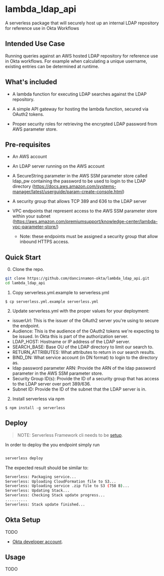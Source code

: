 # lambda_ldap_api
A serverless package that will securely host up an internal LDAP repository for reference use in Okta Workflows

## Intended Use Case
Running queries against an AWS hosted LDAP repository for reference use in Okta workflows. For example when calculating a unique username, existing entries can be determined at runtime.

## What's included
- A lambda function for executing LDAP searches against the LDAP repository.

- A simple API gateway for hosting the lambda function, secured via OAuth2 tokens.

- Proper security roles for retrieving the encrypted LDAP password from AWS parameter store.

## Pre-requisites
- An AWS account

- An LDAP server running on the AWS account

- A SecureString parameter in the AWS SSM parameter store called ldap_pw containing the password to be used to login to the LDAP directory (https://docs.aws.amazon.com/systems-manager/latest/userguide/param-create-console.html)

- A security group that allows TCP 389 and 636 to the LDAP server

- VPC endpoints that represent access to the AWS SSM parameter store within your subnet (https://aws.amazon.com/premiumsupport/knowledge-center/lambda-vpc-parameter-store/)
  - Note: these endpoints must be assigned a security group that allow inbound HTTPS access.
  
## Quick Start

0. Clone the repo.

```bash
git clone https://github.com/dancinnamon-okta/lambda_ldap_api.git
cd lambda_ldap_api
```

1. Copy serverless.yml.example to serverless.yml
```bash=
$ cp serverless.yml.example serverless.yml
```

2. Update serverless.yml with the proper values for your deployment:
- issuerUrl: This is the issuer of the OAuth2 server you're using to secure the endpoint.
- Audience: This is the audience of the OAuth2 tokens we're expecting to be issued. In Okta this is part of the authorization server.
- LDAP_HOST: Hostname or IP address of the LDAP server.
- SEARCH_BASE: Base OU of the LDAP directory to limit our search to.
- RETURN_ATTRIBUTES: What attributes to return in our search results.
- BIND_DN: What service account (in DN format) to login to the directory as.
- ldap password parameter ARN: Provide the ARN of the ldap password parameter in the AWS SSM parameter store.
- Security Group ID(s): Provide the ID of a security group that has access to the LDAP server over port 389/636.
- Subnet ID: Provide the ID of the subnet that the LDAP server is in.

2.  Install serverless via npm

```bash=
$ npm install -g serverless
```

## Deploy

> NOTE: Serverless Framework cli needs to be [setup](https://www.serverless.com/framework/docs/).

In order to deploy the you endpoint simply run

```bash

serverless deploy
```

The expected result should be similar to:

```bash
Serverless: Packaging service...
Serverless: Uploading CloudFormation file to S3...
Serverless: Uploading service .zip file to S3 (758 B)...
Serverless: Updating Stack...
Serverless: Checking Stack update progress...
..........
Serverless: Stack update finished...
```

## Okta Setup
TODO
- [Okta developer account](https://developer.okta.com/).

## Usage
TODO
